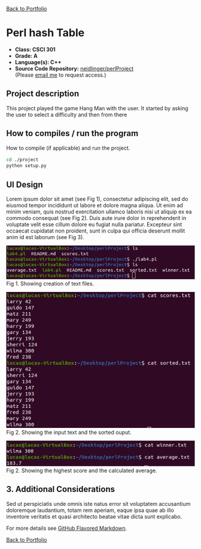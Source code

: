 [Back to Portfolio](./)

Perl hash Table 
===============

-   **Class: CSCI 301** 
-   **Grade: A**
-   **Language(s): C++**
-   **Source Code Repository:** [neidlinger/perlProject](https://guides.github.com/neidlinger/perlProject/)  
    (Please [email me](mailto:lgneidlinger@csustudent.net?subject=GitHub%20Access) to request access.)

## Project description

This project played the game Hang Man with the user. It started by asking the user to select a difficulty and then from there

## How to compiles / run the program

How to compile (if applicable) and run the project.

```bash
cd ./project
python setup.py
```

## UI Design

Lorem ipsum dolor sit amet (see Fig 1), consectetur adipiscing elit, sed do eiusmod tempor incididunt ut labore et dolore magna aliqua. Ut enim ad minim veniam, quis nostrud exercitation ullamco laboris nisi ut aliquip ex ea commodo consequat (see Fig 2). Duis aute irure dolor in reprehenderit in voluptate velit esse cillum dolore eu fugiat nulla pariatur. Excepteur sint occaecat cupidatat non proident, sunt in culpa qui officia deserunt mollit anim id est laborum (see Fig 3).

![screenshot](images/perlProject/1.png)
Fig 1. Showing creation of text files.

![screenshot](images/perlProject/3.png)
Fig 2. Showing the input text and the sorted ouput.


![screenshot](images/perlProject/2.png)
Fig 2. Showing the highest score and the calculated average.

## 3. Additional Considerations

Sed ut perspiciatis unde omnis iste natus error sit voluptatem accusantium doloremque laudantium, totam rem aperiam, eaque ipsa quae ab illo inventore veritatis et quasi architecto beatae vitae dicta sunt explicabo. 

For more details see [GitHub Flavored Markdown](https://guides.github.com/features/mastering-markdown/).

[Back to Portfolio](./)